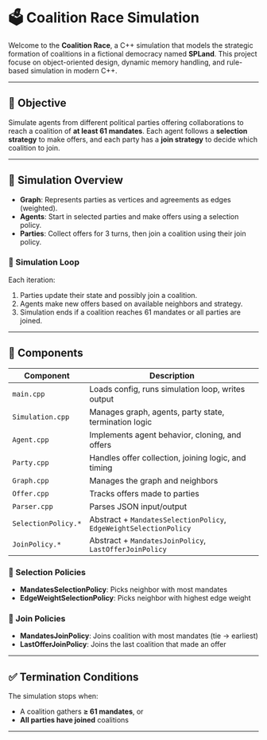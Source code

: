 # 🗳️ Coalition Race Simulation

Welcome to the **Coalition Race**, a C++ simulation that models the strategic formation of coalitions in a fictional democracy named **SPLand**. This project focuse on object-oriented design, dynamic memory handling, and rule-based simulation in modern C++.

---

## 📌 Objective

Simulate agents from different political parties offering collaborations to reach a coalition of **at least 61 mandates**. Each agent follows a **selection strategy** to make offers, and each party has a **join strategy** to decide which coalition to join.

---

## 🧠 Simulation Overview

- **Graph**: Represents parties as vertices and agreements as edges (weighted).
- **Agents**: Start in selected parties and make offers using a selection policy.
- **Parties**: Collect offers for 3 turns, then join a coalition using their join policy.

### 🔁 Simulation Loop

Each iteration:
1. Parties update their state and possibly join a coalition.
2. Agents make new offers based on available neighbors and strategy.
3. Simulation ends if a coalition reaches 61 mandates or all parties are joined.

---

## 🧩 Components

| Component               | Description                                           |
|------------------------|-------------------------------------------------------|
| `main.cpp`             | Loads config, runs simulation loop, writes output     |
| `Simulation.cpp`       | Manages graph, agents, party state, termination logic |
| `Agent.cpp`            | Implements agent behavior, cloning, and offers        |
| `Party.cpp`            | Handles offer collection, joining logic, and timing   |
| `Graph.cpp`            | Manages the graph and neighbors                       |
| `Offer.cpp`            | Tracks offers made to parties                         |
| `Parser.cpp`           | Parses JSON input/output                              |
| `SelectionPolicy.*`    | Abstract + `MandatesSelectionPolicy`, `EdgeWeightSelectionPolicy` |
| `JoinPolicy.*`         | Abstract + `MandatesJoinPolicy`, `LastOfferJoinPolicy`|

### 🧠 Selection Policies
- **MandatesSelectionPolicy**: Picks neighbor with most mandates
- **EdgeWeightSelectionPolicy**: Picks neighbor with highest edge weight

### 🧠 Join Policies
- **MandatesJoinPolicy**: Joins coalition with most mandates (tie → earliest)
- **LastOfferJoinPolicy**: Joins the last coalition that made an offer

---

## ✅ Termination Conditions

The simulation stops when:
- A coalition gathers **≥ 61 mandates**, or
- **All parties have joined** coalitions

---

